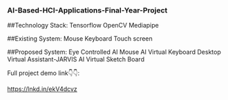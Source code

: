 ### AI-Based-HCI-Applications-Final-Year-Project

##Technology Stack:
Tensorflow
OpenCV
Mediapipe

##Existing System:
Mouse
Keyboard
Touch screen

##Proposed System:
Eye Controlled AI Mouse
AI Virtual Keyboard
Desktop Virtual Assistant-JARVIS
AI Virtual Sketch Board

Full project demo link👇👇:

https://lnkd.in/ekV4dcvz
